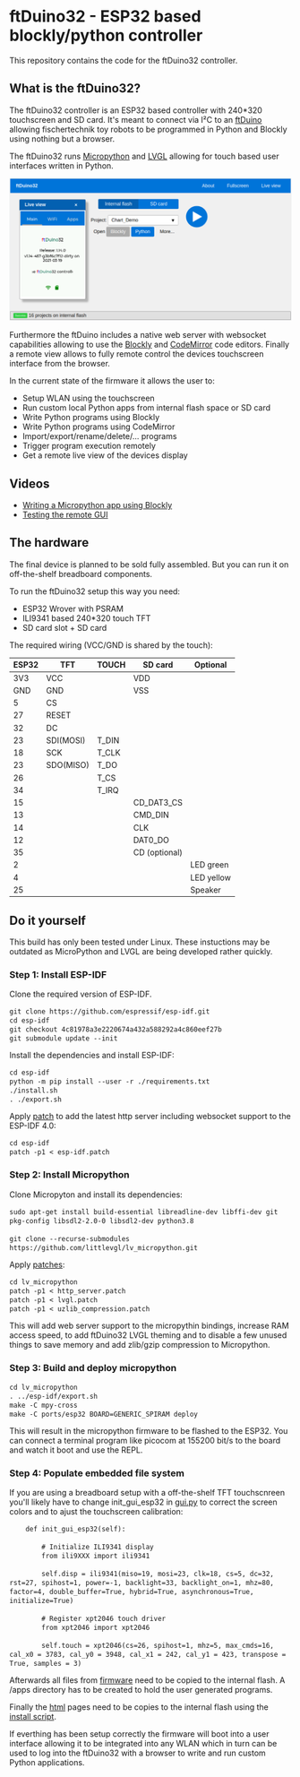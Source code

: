# ftDuino32 - ESP32 based blockly/python controller

This repository contains the code for the ftDuino32 controller.

## What is the ftDuino32?

The ftDuino32 controller is an ESP32 based controller with 240*320
touchscreen and SD card. It's meant to connect via I²C to an
[ftDuino](http://ftduino.de) allowing fischertechnik toy robots to
be programmed in Python and Blockly using nothing but a browser.

The ftDuino32 runs [Micropython](https://micropython.org/) and
[LVGL](https://lvgl.io/) allowing for touch based user interfaces
written in Python.

![ftDuino32](ftduino32_www.png)

Furthermore the ftDuino includes a native web server with websocket
capabilities allowing to use the
[Blockly](https://developers.google.com/blockly) and
[CodeMirror](https://codemirror.net/) code editors. Finally a remote
view allows to fully remote control the devices touchscreen interface
from the browser.

In the current state of the firmware it allows the user to:

- Setup WLAN using the touchscreen
- Run custom local Python apps from internal flash space or SD card
- Write Python programs using Blockly
- Write Python programs using CodeMirror
- Import/export/rename/delete/... programs
- Trigger program execution remotely
- Get a remote live view of the devices display

## Videos

- [Writing a Micropython app using Blockly](https://youtu.be/JS-Ef-26_-E)
- [Testing the remote GUI](https://www.youtube.com/watch?v=9zsAbTVxjMw)

## The hardware

The final device is planned to be sold fully assembled. But you can
run it on off-the-shelf breadboard components.

To run the ftDuino32 setup this way you need:

- ESP32 Wrover with PSRAM
- ILI9341 based 240*320 touch TFT
- SD card slot + SD card

The required wiring (VCC/GND is shared by the touch):

| ESP32 | TFT | TOUCH | SD card | Optional |
|-------|---|---|---|---|
| 3V3 | VCC | | VDD | |
| GND | GND | | VSS | |
| 5 | CS | | | |
| 27 | RESET | | | |
| 32 | DC | | | |
| 23 | SDI(MOSI) | T_DIN | | |
| 18 | SCK | T_CLK| | |
| 23 | SDO(MISO) | T_DO | | |
| 26 | | T_CS | | |
| 34 | | T_IRQ | | |
| 15 | | | CD_DAT3_CS | |
| 13 | | | CMD_DIN | |
| 14 | | | CLK | |
| 12 | | | DAT0_DO | |
| 35 | | | CD (optional) | |
| 2 | | | | LED green |
| 4 | | | | LED yellow |
| 25 | | | | Speaker |

## Do it yourself

This build has only been tested under Linux. These instuctions may
be outdated as MicroPython and LVGL are being developed rather quickly.

### Step 1: Install ESP-IDF

Clone the required version of ESP-IDF.

```
git clone https://github.com/espressif/esp-idf.git
cd esp-idf
git checkout 4c81978a3e2220674a432a588292a4c860eef27b
git submodule update --init
```

Install the dependencies and install ESP-IDF:

```
cd esp-idf
python -m pip install --user -r ./requirements.txt
./install.sh
. ./export.sh
```

Apply [patch](https://github.com/harbaum/ftDuino32/tree/main/patches)
to add the latest http server including websocket support to the ESP-IDF 4.0:

```
cd esp-idf
patch -p1 < esp-idf.patch
```

### Step 2: Install Micropython

Clone Micropyton and install its dependencies:

```
sudo apt-get install build-essential libreadline-dev libffi-dev git pkg-config libsdl2-2.0-0 libsdl2-dev python3.8

git clone --recurse-submodules https://github.com/littlevgl/lv_micropython.git
```

Apply [patches](https://github.com/harbaum/ftDuino32/tree/main/patches):
```
cd lv_micropython
patch -p1 < http_server.patch
patch -p1 < lvgl.patch
patch -p1 < uzlib_compression.patch
```

This will add web server support to the micropythin bindings, increase
RAM access speed, to add ftDuino32 LVGL theming and to disable a few
unused things to save memory and add zlib/gzip compression to
Micropython.

### Step 3: Build and deploy micropython


```
cd lv_micropython
. ../esp-idf/export.sh
make -C mpy-cross
make -C ports/esp32 BOARD=GENERIC_SPIRAM deploy
```

This will result in the micropython firmware to be flashed to the
ESP32.  You can connect a terminal program like picocom at 155200
bit/s to the board and watch it boot and use the REPL.

### Step 4: Populate embedded file system

If you are using a breadboard setup with a off-the-shelf TFT touchscnreen
you'll likely have to change init_gui_esp32 in [gui.py](firmware/gui.py) to
correct the screen colors and to ajust the touchscreen calibration:

```
    def init_gui_esp32(self):

        # Initialize ILI9341 display
        from ili9XXX import ili9341
 
        self.disp = ili9341(miso=19, mosi=23, clk=18, cs=5, dc=32, rst=27, spihost=1, power=-1, backlight=33, backlight_on=1, mhz=80, factor=4, double_buffer=True, hybrid=True, asynchronous=True, initialize=True)

        # Register xpt2046 touch driver
        from xpt2046 import xpt2046

        self.touch = xpt2046(cs=26, spihost=1, mhz=5, max_cmds=16, cal_x0 = 3783, cal_y0 = 3948, cal_x1 = 242, cal_y1 = 423, transpose = True, samples = 3)
```


Afterwards all files from [firmware](firmware/) need to be copied to
the internal flash. A /apps directory has to be created to hold the user
generated programs.

Finally the [html](html/) pages need to be copies to the internal flash
using the [install script](html/install.sh).

If everthing has been setup correctly the firmware will boot into a
user interface allowing it to be integrated into any WLAN which in turn
can be used to log into the ftDuino32 with a browser to write and run
custom Python applications.
